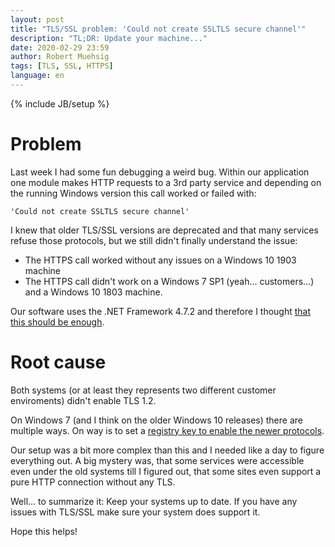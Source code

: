 ```yaml
---
layout: post
title: "TLS/SSL problem: 'Could not create SSLTLS secure channel'"
description: "TL;DR: Update your machine..."
date: 2020-02-29 23:59
author: Robert Muehsig
tags: [TLS, SSL, HTTPS]
language: en
---
```


{% include JB/setup %}

# Problem

Last week I had some fun debugging a weird bug. Within our application one module makes HTTP requests to a 3rd party service and depending on the running Windows version this call worked or failed with:

    'Could not create SSLTLS secure channel'

I knew that older TLS/SSL versions are deprecated and that many services refuse those protocols, but we still didn't finally understand the issue:

* The HTTPS call worked without any issues on a Windows 10 1903 machine
* The HTTPS call didn't work on a Windows 7 SP1 (yeah... customers...) and a Windows 10 1803 machine.

Our software uses the .NET Framework 4.7.2 and therefore I thought [that this should be enough](https://docs.microsoft.com/en-us/dotnet/framework/network-programming/tls).

# Root cause

Both systems (or at least they represents two different customer enviroments) didn't enable TLS 1.2.

On Windows 7 (and I think on the older Windows 10 releases) there are multiple ways. On way is to set a [registry key to enable the newer protocols](https://support.microsoft.com/en-us/help/3140245/update-to-enable-tls-1-1-and-tls-1-2-as-default-secure-protocols-in-wi#easy). 

Our setup was a bit more complex than this and I needed like a day to figure everything out. A big mystery was, that some services were accessible even under the old systems till I figured out, that some sites even support a pure HTTP connection without any TLS.

Well... to summarize it: Keep your systems up to date. If you have any issues with TLS/SSL make sure your system does support it. 

Hope this helps!

